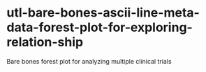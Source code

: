 # utl-bare-bones-ascii-line-meta-data-forest-plot-for-exploring-relation-ship
Bare bones forest plot for analyzing multiple clinical trials  
